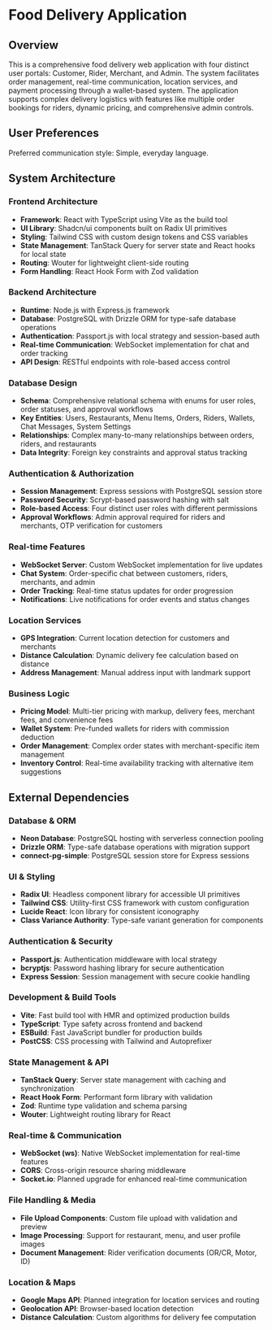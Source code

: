 # Food Delivery Application

## Overview

This is a comprehensive food delivery web application with four distinct user portals: Customer, Rider, Merchant, and Admin. The system facilitates order management, real-time communication, location services, and payment processing through a wallet-based system. The application supports complex delivery logistics with features like multiple order bookings for riders, dynamic pricing, and comprehensive admin controls.

## User Preferences

Preferred communication style: Simple, everyday language.

## System Architecture

### Frontend Architecture
- **Framework**: React with TypeScript using Vite as the build tool
- **UI Library**: Shadcn/ui components built on Radix UI primitives
- **Styling**: Tailwind CSS with custom design tokens and CSS variables
- **State Management**: TanStack Query for server state and React hooks for local state
- **Routing**: Wouter for lightweight client-side routing
- **Form Handling**: React Hook Form with Zod validation

### Backend Architecture
- **Runtime**: Node.js with Express.js framework
- **Database**: PostgreSQL with Drizzle ORM for type-safe database operations
- **Authentication**: Passport.js with local strategy and session-based auth
- **Real-time Communication**: WebSocket implementation for chat and order tracking
- **API Design**: RESTful endpoints with role-based access control

### Database Design
- **Schema**: Comprehensive relational schema with enums for user roles, order statuses, and approval workflows
- **Key Entities**: Users, Restaurants, Menu Items, Orders, Riders, Wallets, Chat Messages, System Settings
- **Relationships**: Complex many-to-many relationships between orders, riders, and restaurants
- **Data Integrity**: Foreign key constraints and approval status tracking

### Authentication & Authorization
- **Session Management**: Express sessions with PostgreSQL session store
- **Password Security**: Scrypt-based password hashing with salt
- **Role-based Access**: Four distinct user roles with different permissions
- **Approval Workflows**: Admin approval required for riders and merchants, OTP verification for customers

### Real-time Features
- **WebSocket Server**: Custom WebSocket implementation for live updates
- **Chat System**: Order-specific chat between customers, riders, merchants, and admin
- **Order Tracking**: Real-time status updates for order progression
- **Notifications**: Live notifications for order events and status changes

### Location Services
- **GPS Integration**: Current location detection for customers and merchants
- **Distance Calculation**: Dynamic delivery fee calculation based on distance
- **Address Management**: Manual address input with landmark support

### Business Logic
- **Pricing Model**: Multi-tier pricing with markup, delivery fees, merchant fees, and convenience fees
- **Wallet System**: Pre-funded wallets for riders with commission deduction
- **Order Management**: Complex order states with merchant-specific item management
- **Inventory Control**: Real-time availability tracking with alternative item suggestions

## External Dependencies

### Database & ORM
- **Neon Database**: PostgreSQL hosting with serverless connection pooling
- **Drizzle ORM**: Type-safe database operations with migration support
- **connect-pg-simple**: PostgreSQL session store for Express sessions

### UI & Styling
- **Radix UI**: Headless component library for accessible UI primitives
- **Tailwind CSS**: Utility-first CSS framework with custom configuration
- **Lucide React**: Icon library for consistent iconography
- **Class Variance Authority**: Type-safe variant generation for components

### Authentication & Security
- **Passport.js**: Authentication middleware with local strategy
- **bcryptjs**: Password hashing library for secure authentication
- **Express Session**: Session management with secure cookie handling

### Development & Build Tools
- **Vite**: Fast build tool with HMR and optimized production builds
- **TypeScript**: Type safety across frontend and backend
- **ESBuild**: Fast JavaScript bundler for production builds
- **PostCSS**: CSS processing with Tailwind and Autoprefixer

### State Management & API
- **TanStack Query**: Server state management with caching and synchronization
- **React Hook Form**: Performant form library with validation
- **Zod**: Runtime type validation and schema parsing
- **Wouter**: Lightweight routing library for React

### Real-time & Communication
- **WebSocket (ws)**: Native WebSocket implementation for real-time features
- **CORS**: Cross-origin resource sharing middleware
- **Socket.io**: Planned upgrade for enhanced real-time communication

### File Handling & Media
- **File Upload Components**: Custom file upload with validation and preview
- **Image Processing**: Support for restaurant, menu, and user profile images
- **Document Management**: Rider verification documents (OR/CR, Motor, ID)

### Location & Maps
- **Google Maps API**: Planned integration for location services and routing
- **Geolocation API**: Browser-based location detection
- **Distance Calculation**: Custom algorithms for delivery fee computation